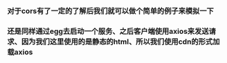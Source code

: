 ### 对于cors有了一定的了解后我们就可以做个简单的例子来模拟一下

### 还是同样通过egg去启动一个服务、之后客户端使用axios来发送请求、因为我们这里使用的是静态的html、所以我们使用cdn的形式加载axios

